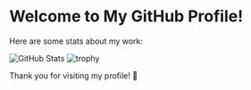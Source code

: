 # Welcome to My GitHub Profile!

Here are some stats about my work:

![GitHub Stats](https://github-readme-stats.vercel.app/api?username=castvier&show_icons=true&theme=radical)
![trophy](https://github-profile-trophy.vercel.app/?username=castviertheme=darkhub)


Thank you for visiting my profile! 🚀
